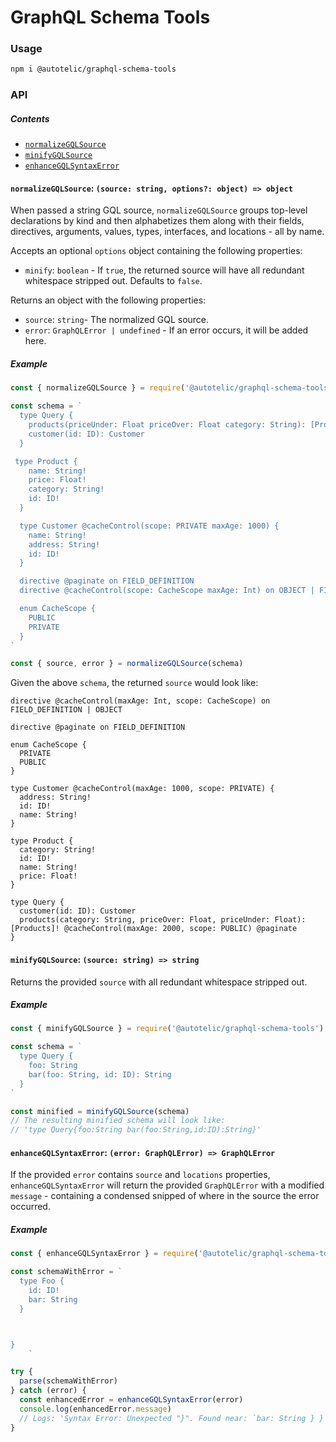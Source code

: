 # GraphQL Schema Tools

### Usage

```sh
npm i @autotelic/graphql-schema-tools
```

### API
##### Contents

  - [`normalizeGQLSource`](#normalizegqlsource-source-string-options-object--object)
  - [`minifyGQLSource`](#minifygqlsource-source-string--string)
  - [`enhanceGQLSyntaxError`](#enhancegqlsyntaxerror-error-graphqlerror--graphqlerror)

#### `normalizeGQLSource`: `(source: string, options?: object) => object`

When passed a string GQL source, `normalizeGQLSource` groups top-level declarations by kind and then alphabetizes them along with their fields, directives, arguments, values, types, interfaces, and locations - all by name.

Accepts an optional `options` object containing the following properties:
  - `minify`: `boolean` - If `true`, the returned source will have all redundant whitespace stripped out. Defaults to `false`.

Returns an object with the following properties:
  - `source`: `string`- The normalized GQL source.
  - `error`: `GraphQLError | undefined` - If an error occurs, it will be added here.

##### Example

```js
const { normalizeGQLSource } = require('@autotelic/graphql-schema-tools')

const schema = `
  type Query {
    products(priceUnder: Float priceOver: Float category: String): [Products]! @paginate @cacheControl(maxAge: 2000 scope: PUBLIC)
    customer(id: ID): Customer
  }

 type Product {
    name: String!
    price: Float!
    category: String!
    id: ID!
  }

  type Customer @cacheControl(scope: PRIVATE maxAge: 1000) {
    name: String!
    address: String!
    id: ID!
  }

  directive @paginate on FIELD_DEFINITION
  directive @cacheControl(scope: CacheScope maxAge: Int) on OBJECT | FIELD_DEFINITION

  enum CacheScope {
    PUBLIC
    PRIVATE
  }
`

const { source, error } = normalizeGQLSource(schema)

```

Given the above `schema`, the returned `source` would look like:

```gql
directive @cacheControl(maxAge: Int, scope: CacheScope) on FIELD_DEFINITION | OBJECT

directive @paginate on FIELD_DEFINITION

enum CacheScope {
  PRIVATE
  PUBLIC
}

type Customer @cacheControl(maxAge: 1000, scope: PRIVATE) {
  address: String!
  id: ID!
  name: String!
}

type Product {
  category: String!
  id: ID!
  name: String!
  price: Float!
}

type Query {
  customer(id: ID): Customer
  products(category: String, priceOver: Float, priceUnder: Float): [Products]! @cacheControl(maxAge: 2000, scope: PUBLIC) @paginate
}

```

#### `minifyGQLSource`: `(source: string) => string`

Returns the provided `source` with all redundant whitespace stripped out.

##### Example

```js
const { minifyGQLSource } = require('@autotelic/graphql-schema-tools')

const schema = `
  type Query {
    foo: String
    bar(foo: String, id: ID): String
  }
`

const minified = minifyGQLSource(schema)
// The resulting minified schema will look like:
// 'type Query{foo:String bar(foo:String,id:ID):String}'
```

#### `enhanceGQLSyntaxError`: `(error: GraphQLError) => GraphQLError`

If the provided `error` contains `source` and `locations` properties, `enhanceGQLSyntaxError` will return the provided `GraphQLError` with a modified `message` - containing a condensed snipped of where in the source the error occurred.

##### Example

```js
const { enhanceGQLSyntaxError } = require('@autotelic/graphql-schema-tools')

const schemaWithError = `
  type Foo {
    id: ID!
    bar: String
  }



}
    `

try {
  parse(schemaWithError)
} catch (error) {
  const enhancedError = enhanceGQLSyntaxError(error)
  console.log(enhancedError.message)
  // Logs: 'Syntax Error: Unexpected "}". Found near: `bar: String } }`.'
}
```
